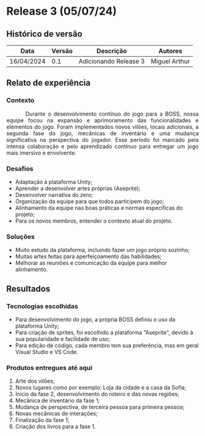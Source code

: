 # Release 3 (05/07/24)

## Histórico de versão

|Data|Versão|Descrição|Autores|
|--|--|--|--|
|16/04/2024|0.1|Adicionando Release 3|Miguel Arthur|

## Relato de experiência

### Contexto
<p style="text-indent: 50px;text-align: justify;"> Durante o desenvolvimento contínuo do jogo para a BOSS, nossa equipe focou na expansão e aprimoramento das funcionalidades e elementos do jogo. Foram implementados novos vilões, locais adicionais, a segunda fase do jogo, mecânicas de inventário e uma mudança significativa na perspectiva do jogador. Esse período foi marcado pela intensa colaboração e pelo aprendizado contínuo para entregar um jogo mais imersivo e envolvente. </p>

### Desafios

- Adaptação à plataforma Unity;
- Aprender a desenvolver artes próprias (Aseprite);
- Desenvolver narrativa do zero;
- Organização da equipe para que todos participem do jogo;
- Alinhamento da equipe nas boas práticas e normas específicas do projeto;
- Para os novos membros, entender o contexto atual do projeto.

### Soluções

- Muito estudo da plataforma, incluindo fazer um jogo próprio sozinho;
- Muitas artes feitas para aperfeiçoamento das habilidades;
- Melhorar as reuniões e comunicação da equipe para melhor alinhamento.

## Resultados

### Tecnologias escolhidas

- Para desenvolvimento do jogo, a própria BOSS definiu o uso da plataforma Unity;
- Para criação de sprites, foi escolhido a plataforma "Aseprite", devido à sua popularidade e facilidade de uso;
- Para edição de código, cada membro tem sua preferência, mas em geral Visual Studio e VS Code.

### Produtos entregues até aqui

1. Arte dos vilões;
2. Novos lugares como por exemplo: Loja da cidade e a casa da Sofia;
3. Início da fase 2, desenvolvimento do roteiro e das novas regiões;
4. Mecânica de inventário da fase 1;
5. Mudança de perspectiva, de terceira pessoa para primeira pessoa;
6. Novas mecânicas de interações;
7. Finalização da fase 1;
8. Criação dos livros para a fase 1.


